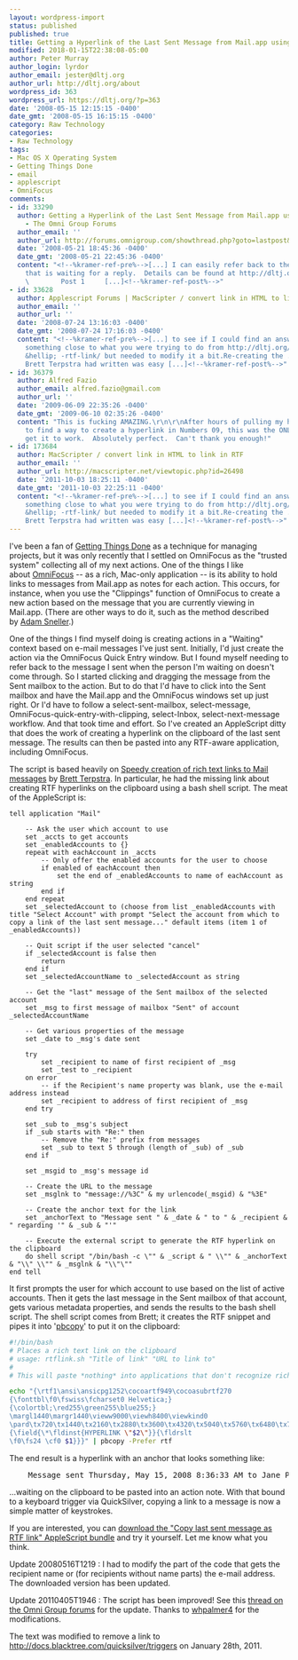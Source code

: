 ```yaml
---
layout: wordpress-import
status: published
published: true
title: Getting a Hyperlink of the Last Sent Message from Mail.app using Applescript
modified: 2018-01-15T22:38:08-05:00
author: Peter Murray
author_login: lyrdor
author_email: jester@dltj.org
author_url: http://dltj.org/about
wordpress_id: 363
wordpress_url: https://dltj.org/?p=363
date: '2008-05-15 12:15:15 -0400'
date_gmt: '2008-05-15 16:15:15 -0400'
category: Raw Technology
categories:
- Raw Technology
tags:
- Mac OS X Operating System
- Getting Things Done
- email
- applescript
- OmniFocus
comments:
- id: 33290
  author: Getting a Hyperlink of the Last Sent Message from Mail.app using Applescript
    - The Omni Group Forums
  author_email: ''
  author_url: http://forums.omnigroup.com/showthread.php?goto=lastpost&amp;t=8028
  date: '2008-05-21 18:45:36 -0400'
  date_gmt: '2008-05-21 22:45:36 -0400'
  content: "<!--%kramer-ref-pre%-->[...] I can easily refer back to the e-mail I sent
    that is waiting for a reply.  Details can be found at http://dltj.org/article/copy-last-se...e-as-rtf-link/.
    \        Post 1     [...]<!--%kramer-ref-post%-->"
- id: 33628
  author: Applescript Forums | MacScripter / convert link in HTML to link in RTF
  author_email: ''
  author_url: ''
  date: '2008-07-24 13:16:03 -0400'
  date_gmt: '2008-07-24 17:16:03 -0400'
  content: "<!--%kramer-ref-pre%-->[...] to see if I could find an answer to. I located
    something close to what you were trying to do from http://dltj.org/article/copy-last-sent-
    &hellip; -rtf-link/ but needed to modify it a bit.Re-creating the .sh file that
    Brett Terpstra had written was easy [...]<!--%kramer-ref-post%-->"
- id: 36379
  author: Alfred Fazio
  author_email: alfred.fazio@gmail.com
  author_url: ''
  date: '2009-06-09 22:35:26 -0400'
  date_gmt: '2009-06-10 02:35:26 -0400'
  content: "This is fucking AMAZING.\r\n\r\nAfter hours of pulling my hair out trying
    to find a way to create a hyperlink in Numbers 09, this was the ONLY way I could
    get it to work.  Absolutely perfect.  Can't thank you enough!"
- id: 173684
  author: MacScripter / convert link in HTML to link in RTF
  author_email: ''
  author_url: http://macscripter.net/viewtopic.php?id=26498
  date: '2011-10-03 18:25:11 -0400'
  date_gmt: '2011-10-03 22:25:11 -0400'
  content: "<!--%kramer-ref-pre%-->[...] to see if I could find an answer to. I located
    something close to what you were trying to do from http://dltj.org/article/copy-last-sent-
    &hellip; -rtf-link/ but needed to modify it a bit.Re-creating the .sh file that
    Brett Terpstra had written was easy [...]<!--%kramer-ref-post%-->"
---
```

I've been a fan of [Getting Things Done](http://en.wikipedia.org/wiki/Getting_Things_Done) as a technique for managing projects, but it was only recently that I settled on OmniFocus as the "trusted system" collecting all of my next actions. One of the things I like about [OmniFocus](http://www.omnigroup.com/applications/omnifocus/) -- as a rich, Mac-only application -- is its ability to hold links to messages from Mail.app as notes for each action. This occurs, for instance, when you use the "Clippings" function of OmniFocus to create a new action based on the message that you are currently viewing in Mail.app. (There are other ways to do it, such as the method described by [Adam Sneller](http://www.earth2adam.com/omnifocus-gtd-actions-from-mail-redux/).)

One of the things I find myself doing is creating actions in a "Waiting" context based on e-mail messages I've just sent. Initially, I'd just create the action via the OmniFocus Quick Entry window. But I found myself needing to refer back to the message I sent when the person I'm waiting on doesn't come through. So I started clicking and dragging the message from the Sent mailbox to the action. But to do that I'd have to click into the Sent mailbox and have the Mail.app and the OmniFocus windows set up just right. Or I'd have to follow a select-sent-mailbox, select-message, OmniFocus-quick-entry-with-clipping, select-Inbox, select-next-message workflow. And that took time and effort. So I've created an AppleScript ditty that does the work of creating a hyperlink on the clipboard of the last sent message. The results can then be pasted into any RTF-aware application, including OmniFocus.  
  
The script is based heavily on [Speedy creation of rich text links to Mail messages](http://www.tuaw.com/2008/04/14/speedy-creation-of-rich-text-links-to-mail-messages/) by [Brett Terpstra](http://www.tuaw.com/bloggers/brett-terpstra/). In particular, he had the missing link about creating RTF hyperlinks on the clipboard using a bash shell script. The meat of the AppleScript is:

```AppleScript
tell application "Mail"

	-- Ask the user which account to use
	set _accts to get accounts
	set _enabledAccounts to {}
	repeat with eachAccount in _accts
		-- Only offer the enabled accounts for the user to choose
		if enabled of eachAccount then
			set the end of _enabledAccounts to name of eachAccount as string
		end if
	end repeat
	set _selectedAccount to (choose from list _enabledAccounts with title "Select Account" with prompt "Select the account from which to copy a link of the last sent message..." default items (item 1 of _enabledAccounts))
	
	-- Quit script if the user selected "cancel"
	if _selectedAccount is false then
		return
	end if
	set _selectedAccountName to _selectedAccount as string
	
	-- Get the "last" message of the Sent mailbox of the selected account
	set _msg to first message of mailbox "Sent" of account _selectedAccountName
	
	-- Get various properties of the message
	set _date to _msg's date sent
	
	try
		set _recipient to name of first recipient of _msg
		set _test to _recipient
	on error
		-- if the Recipient's name property was blank, use the e-mail address instead
		set _recipient to address of first recipient of _msg
	end try
	
	set _sub to _msg's subject
	if _sub starts with "Re:" then
		-- Remove the "Re:" prefix from messages
		set _sub to text 5 through (length of _sub) of _sub
	end if
	
	set _msgid to _msg's message id
	
	-- Create the URL to the message
	set _msglnk to "message://%3C" & my urlencode(_msgid) & "%3E"
	
	-- Create the anchor text for the link
	set _anchorText to "Message sent " & _date & " to " & _recipient & " regarding '" & _sub & "'"

	-- Execute the external script to generate the RTF hyperlink on the clipboard
	do shell script "/bin/bash -c \"" & _script & " \\"" & _anchorText & "\\" \\"" & _msglnk & "\\"\""
end tell
```

It first prompts the user for which account to use based on the list of active accounts. Then it gets the last message in the Sent mailbox of that account, gets various metadata properties, and sends the results to the bash shell script. The shell script comes from Brett; it creates the RTF snippet and pipes it into '[pbcopy](http://developer.apple.com/documentation/Darwin/Reference/ManPages/man1/pbcopy.1.html)' to put it on the clipboard:

```bash
#!/bin/bash
# Places a rich text link on the clipboard
# usage: rtflink.sh "Title of link" "URL to link to"
#
# This will paste *nothing* into applications that don't recognize rich text

echo "{\rtf1\ansi\ansicpg1252\cocoartf949\cocoasubrtf270
{\fonttbl\f0\fswiss\fcharset0 Helvetica;}
{\colortbl;\red255\green255\blue255;}
\margl1440\margr1440\vieww9000\viewh8400\viewkind0
\pard\tx720\tx1440\tx2160\tx2880\tx3600\tx4320\tx5040\tx5760\tx6480\tx7200\tx7920\tx8640\ql\qnatural\pardirnatural
{\field{\*\fldinst{HYPERLINK \"$2\"}}{\fldrslt 
\f0\fs24 \cf0 $1}}}" | pbcopy -Prefer rtf
```

The end result is a hyperlink with an anchor that looks something like:

<pre>    Message sent Thursday, May 15, 2008 8:36:33 AM to Jane Partner regarding 'Can you pick up milk?'</pre>

...waiting on the clipboard to be pasted into an action note. With that bound to a keyboard trigger via QuickSilver, copying a link to a message is now a simple matter of keystrokes.

If you are interested, you can [download the "Copy last sent message as RTF link" AppleScript bundle](/wp-content/uploads/2008/05/copy-last-sent-message-as-rtf-link.zip) and try it yourself. Let me know what you think.

Update 20080516T1219 : I had to modify the part of the code that gets the recipient name or (for recipients without name parts) the e-mail address. The downloaded version has been updated.

Update 20110405T1946 : The script has been improved! See this [thread on the Omni Group forums](http://forums.omnigroup.com/showthread.php?t=20397) for the update. Thanks to [whpalmer4](http://forums.omnigroup.com/member.php?u=5000) for the modifications.

The text was modified to remove a link to http://docs.blacktree.com/quicksilver/triggers on January 28th, 2011.

